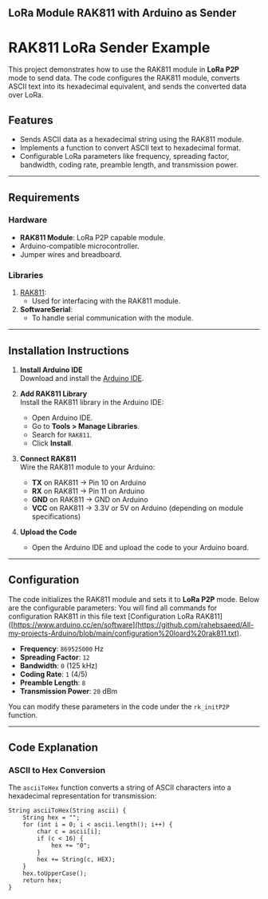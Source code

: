 ## LoRa Module RAK811 with Arduino as Sender
# RAK811 LoRa Sender Example

This project demonstrates how to use the RAK811 module in **LoRa P2P** mode to send data. The code configures the RAK811 module, converts ASCII text into its hexadecimal equivalent, and sends the converted data over LoRa.

## Features

- Sends ASCII data as a hexadecimal string using the RAK811 module.
- Implements a function to convert ASCII text to hexadecimal format.
- Configurable LoRa parameters like frequency, spreading factor, bandwidth, coding rate, preamble length, and transmission power.

---

## Requirements

### Hardware
- **RAK811 Module**: LoRa P2P capable module.
- Arduino-compatible microcontroller.
- Jumper wires and breadboard.

### Libraries
1. [RAK811](https://github.com/RAKWireless/WisNode-Arduino-Library):
   - Used for interfacing with the RAK811 module.
2. **SoftwareSerial**:
   - To handle serial communication with the module.

---

## Installation Instructions

1. **Install Arduino IDE**  
   Download and install the [Arduino IDE](https://www.arduino.cc/en/software).

2. **Add RAK811 Library**  
   Install the RAK811 library in the Arduino IDE:
   - Open Arduino IDE.
   - Go to **Tools > Manage Libraries**.
   - Search for `RAK811`.
   - Click **Install**.

3. **Connect RAK811**  
   Wire the RAK811 module to your Arduino:
   - **TX** on RAK811 → Pin 10 on Arduino
   - **RX** on RAK811 → Pin 11 on Arduino
   - **GND** on RAK811 → GND on Arduino
   - **VCC** on RAK811 → 3.3V or 5V on Arduino (depending on module specifications)

4. **Upload the Code**  
   - Open the Arduino IDE and upload the code to your Arduino board.

---

## Configuration

The code initializes the RAK811 module and sets it to **LoRa P2P** mode. Below are the configurable parameters:
  You will find all commands for configuration RAK811 in this file text [Configuration LoRa RAK811]([https://www.arduino.cc/en/software](https://github.com/rahebsaeed/All-my-projects-Arduino/blob/main/configuration%20loard%20rak811.txt).
- **Frequency**: `869525000` Hz  
- **Spreading Factor**: `12`  
- **Bandwidth**: `0` (125 kHz)  
- **Coding Rate**: `1` (4/5)  
- **Preamble Length**: `8`  
- **Transmission Power**: `20` dBm  

You can modify these parameters in the code under the `rk_initP2P` function.

---

## Code Explanation

### ASCII to Hex Conversion
The `asciiToHex` function converts a string of ASCII characters into a hexadecimal representation for transmission:

```
String asciiToHex(String ascii) {
    String hex = "";
    for (int i = 0; i < ascii.length(); i++) {
        char c = ascii[i];
        if (c < 16) {
            hex += "0";
        }
        hex += String(c, HEX);
    }
    hex.toUpperCase();
    return hex;
}
```
